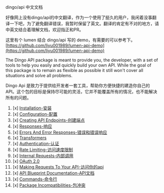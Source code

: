 dingo/api 中文文档

好像网上没有dingo/api的中文翻译，作为一个使用了挺久的用户，我闲着没事翻译一下吧，为了避免翻译错误，我暂时保留了英文。翻译的肯定有不对的地方，请中英文结合着理解文档，欢迎指正和PR。

这里有个 lumen 结合 dingo/api 写的 demo，有需要的可以参考下。[https://github.com/liyu001989/lumen-api-demo](https://github.com/liyu001989/lumen-api-demo)

The Dingo API package is meant to provide you, the developer, with a set of tools to help you easily and quickly build your own API. While the goal of this package is to remain as flexible as possible it still won't cover all situations and solve all problems.

Dingo Api 是致力于提供给开发者一套工具，帮助你方便快捷的建造你自己的API。这个包的目标是保持尽可能的灵活，它并不能覆盖所有的情况，也不能解决所有的问题。

1. [x] [Installation-安装](https://github.com/liyu001989/dingo-api-wiki-zh/blob/master/Installation.md)
2. [x] [Configuration-配置](https://github.com/liyu001989/dingo-api-wiki-zh/blob/master/Configuration.md)
3. [x] [Creating API Endpoints-创建端点](https://github.com/liyu001989/dingo-api-wiki-zh/blob/master/Creating-API-Endpoints.md)
4. [x] [Responses-响应](https://github.com/liyu001989/dingo-api-wiki-zh/blob/master/Responses.md)
5. [x] [Errors And Error Responses-错误和错误响应](https://github.com/liyu001989/dingo-api-wiki-zh/blob/master/Errors-And-Error-Responses.md)
6. [x] [Transformers](https://github.com/liyu001989/dingo-api-wiki-zh/blob/master/Transformers.md)
7. [x] [Authentication-认证](https://github.com/liyu001989/dingo-api-wiki-zh/blob/master/Authentication.md)
8. [x] [Rate Limiting-访问速度限制](https://github.com/liyu001989/dingo-api-wiki-zh/blob/master/Rate-Limiting.md)
9. [x] [Internal Requests-内部调用](https://github.com/liyu001989/dingo-api-wiki-zh/blob/master/Internal-Requests.md)
10. [x] [OAuth 2.0](https://github.com/liyu001989/dingo-api-wiki-zh/blob/master/OAuth-2.0.md)
11. [x] [Making Requests To Your API-访问你的api](https://github.com/liyu001989/dingo-api-wiki-zh/blob/master/Making-Requests-To-Your-API.md)
12. [x] [API Blueprint Documentation-API文档](https://github.com/liyu001989/dingo-api-wiki-zh/blob/master/API-Blueprint-Documentation.md)
13. [x] [Commands-命令行](https://github.com/liyu001989/dingo-api-wiki-zh/blob/master/Commands.md)
14. [x] [Package Incompatibilities-包冲突](https://github.com/liyu001989/dingo-api-wiki-zh/blob/master/Package-Incompatibilities.md)
